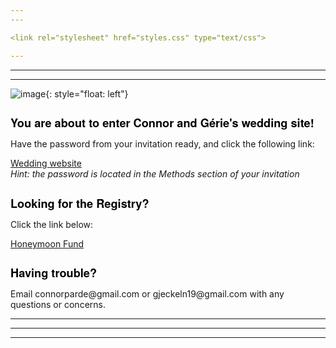 ```yaml
---
---

<link rel="stylesheet" href="styles.css" type="text/css">

---
```

---
---
![image](invitation_los_tres_tall.png){: style="float: left"}

<h1 style="font-size:130%;color:BLACK;text-align:left; font-family:Helvetica Neue;"> You are about to enter Connor and Gérie's wedding site! </h1>
Have the password from your invitation ready, and click the following link:

[Wedding website](https://connorparde.wixsite.com/mysite)  
_Hint: the password is located in the Methods section of your invitation_

<h1 style="font-size:130%;color:BLACK;text-align:left; font-family:Helvetica Neue;"> Looking for the Registry? </h1>
Click the link below:

[Honeymoon Fund](https://www.honeyfund.com/wedding/ConnorAndGerie2020)

<h1 style="font-size:130%;color:BLACK;text-align:left; font-family:Helvetica Neue;"> Having trouble? </h1>
Email connorparde@gmail.com or gjeckeln19@gmail.com with any questions or concerns.

---
---
---


